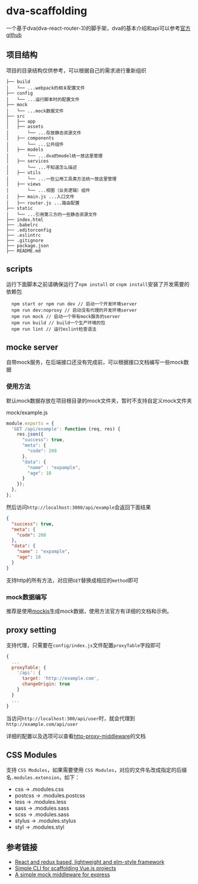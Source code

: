 # dva-scaffolding

一个基于dva(dva-react-router-3)的脚手架，dva的基本介绍和api可以参考[官方github](https://github.com/dvajs/dva)

## 项目结构

项目的目录结构仅供参考，可以根据自己的需求进行重新组织

``` shell
├── build
│   └── ...webpack的相关配置文件
├── config
│   └── ...运行脚本时的配置文件
├── mock
│   └── ...mock数据文件
├── src
│   ├── app
│   ├── assets
│       └── ...存放静态资源文件
│   ├── components
│       └── ...公共组件
│   ├── models
│       └── ...dva的model统一放这里管理
│   ├── services
│       └── ...不知道怎么描述
│   ├── utils
│       └── ...一些公用工具类方法统一放这里管理
│   ├── views
│       └── ...视图（业务逻辑）组件
│   ├── main.js ...入口文件
│   ├── router.js ...路由配置
├── static
│   └── ...引用第三方的一些静态资源文件
├── index.html
├── .babelrc
├── .editorconfig
├── .eslintrc
├── .gitignore
├── package.json
├── README.md
```

## scripts

运行下面脚本之前请确保运行了`npm install` or `cnpm install`安装了开发需要的依赖包

``` shell
  npm start or npm run dev // 启动一个开发环境server
  npm run dev:noproxy // 启动没有代理的开发环境server
  npm run mock // 启动一个带有mock服务的server
  npm run build // build一个生产环境的包
  npm run lint // 运行eslint检查语法
```

## mocke server

自带mock服务，在后端接口还没有完成前，可以根据接口文档编写一些mock数据

### 使用方法

默认mock数据存放在项目根目录的mock文件夹，暂时不支持自定义mock文件夹

mock/example.js

``` js
module.exports = {
  'GET /api/example': function (req, res) {
    res.json({
      "success": true,
      "meta": {
        "code": 200
      },
      "data": {
        "name" : "expample",
        "age": 18
      }
    });
  },
};
```

然后访问`http://localhost:3000/api/example`会返回下面结果

``` json
{
  "success": true,
  "meta": {
    "code": 200
  },
  "data": {
    "name" : "expample",
    "age": 18
  }
}
```

支持http的所有方法，对应把`GET`替换成相应的`method`即可

### mock数据编写

推荐是使用[mockjs](http://mockjs.com/)生成mock数据，使用方法官方有详细的文档和示例。

## proxy setting

支持代理，只需要在`config/index.js`文件配置`proxyTable`字段即可

``` js
{
  ...
  proxyTable: {
    '/api': {
      target: 'http://example.com',
      changeOrigin: true
    }
  }
  ...
}
```

当访问`http://localhost:300/api/user`时，就会代理到`http://example.com/api/user`

详细的配置以及选项可以查看[http-proxy-middleware](https://github.com/chimurai/http-proxy-middleware)的文档

## CSS Modules

支持 `CSS Modules`，如果需要使用 `CSS Modules`，对应的文件名改成指定的后缀名`.modules.extension`，如下：

- css      -> .modules.css
- postcss  -> .modules.postcss
- less     -> .modules.less
- sass     -> .modules.sass
- scss     -> .modules.sass
- stylus   -> .modules.stylus
- styl     -> .modules.styl

## 参考链接

- [React and redux based, lightweight and elm-style framework](https://github.com/dvajs/dva)
- [Simple CLI for scaffolding Vue.js projects](https://github.com/vuejs/vue-cli)
- [A simple mock middleware for express](https://github.com/LingyuCoder/express-mock-middleware)

